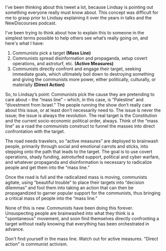 I've been thinking about this tweet a lot, because Lindsay is pointing out something everyone really must know about. This concept was difficult for me to grasp prior to Lindsay explaining it over the years in talks and the NewDiscourses podcast. 

I've been trying to think about how to explain this to someone in the simplest terms possible to help others see what’s really going on, and here's what I have: 
1. Communists pick a target **(Mass Line)** 
2. Communists spread disinformation and propaganda, setup covert operations, and astroturf, etc. **(Active Measures)** 
3. Communists directly confront and engage their target, seeking immediate goals, which ultimately boil down to destroying something and giving the communists more power, either politically, culturally, or materially **(Direct Action)** 


So, to Lindsay’s point: Communists pick the cause they are pretending to care about – the “mass line” – which, in this case, is “Palestine” and “divestment from Israel.” The people running the show don’t really care about this issue, or at least don’t necessarily need to. The issue is never the issue; the issue is always the revolution. The real target is the Constitution and the current socio-economic political order, always. Think of the “mass line” as a road the communists construct to funnel the masses into direct confrontation with the target. 

The road needs travelers, so “active measures” are deployed to brainwash people, primarily through social and emotional carrots and sticks, into stepping onto the path that leads to the target. The goal is to use covert operations, shady funding, astroturfed support, political and cyber warfare, and whatever propaganda and disinformation is necessary to radicalize people and get them into the “mass line.” 

Once the road is full and the radicalized mass is moving, communists agitate, using “beautiful trouble” to place their targets into “decision dilemmas” and fool them into taking an action that can then be propagandized to garner popular support for the communists, thus bringing a critical mass of people into the “mass line.” 

None of this is new. Communists have been doing this forever. Unsuspecting people are brainwashed into what they think is a "spontaneous" movement, and soon find themselves directly confronting a target without really knowing that everything has been orchestrated in advance. 

Don't find yourself in the mass line. Watch out for active measures. "Direct action" is communist activism.